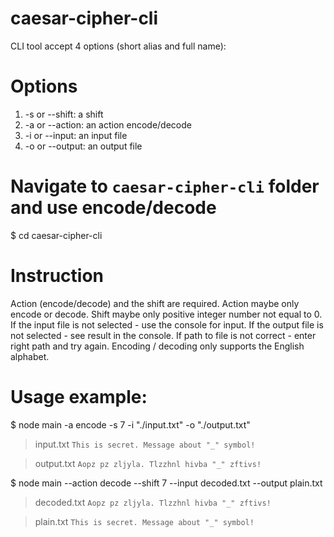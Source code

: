 # caesar-cipher-cli

CLI tool accept 4 options (short alias and full name):

# Options

1. -s or --shift: a shift
2. -a or --action: an action encode/decode
3. -i or --input: an input file
4. -o or --output: an output file

# Navigate to `caesar-cipher-cli` folder and use encode/decode

$ cd caesar-cipher-cli

# Instruction

Action (encode/decode) and the shift are required.
Action maybe only encode or decode.
Shift maybe only positive integer number not equal to 0.
If the input file is not selected - use the console for input.
If the output file is not selected - see result in the console.
If path to file is not correct - enter right path and try again.
Encoding / decoding only supports the English alphabet.

# Usage example:

$ node main -a encode -s 7 -i "./input.txt" -o "./output.txt"

> input.txt
> `This is secret. Message about "_" symbol!`

> output.txt
> `Aopz pz zljyla. Tlzzhnl hivba "_" zftivs!`


$ node main --action decode --shift 7 --input decoded.txt --output plain.txt

> decoded.txt
> `Aopz pz zljyla. Tlzzhnl hivba "_" zftivs!`

> plain.txt
> `This is secret. Message about "_" symbol!`